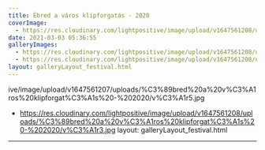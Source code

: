 ```yaml
---
title: Ébred a város klipforgatás - 2020
coverImage:
  - https://res.cloudinary.com/lightpositive/image/upload/v1647561208/uploads/%C3%89bred%20a%20v%C3%A1ros%20klipforgat%C3%A1s%20-%202020/v%C3%A1r2.jpg
date: 2021-03-03 05:36:55
galleryImages: 
  - https://res.cloudinary.com/lightpositive/image/upload/v1647561208/uploads/%C3%89bred%20a%20v%C3%A1ros%20klipforgat%C3%A1s%20-%202020/v%C3%A1r4.jpg
  - https://res.cloudinary.com/lightpositive/image/upload/v1647561208/uploads/%C3%89bred%20a%20v%C3%A1ros%20klipforgat%C3%A1s%20-%202020/v%C3%A1r2.jpg
layout: galleryLayout_festival.html
---
```

ive/image/upload/v1647561207/uploads/%C3%89bred%20a%20v%C3%A1ros%20klipforgat%C3%A1s%20-%202020/v%C3%A1r5.jpg
  - https://res.cloudinary.com/lightpositive/image/upload/v1647561208/uploads/%C3%89bred%20a%20v%C3%A1ros%20klipforgat%C3%A1s%20-%202020/v%C3%A1r3.jpg
layout: galleryLayout_festival.html
---
